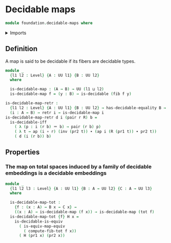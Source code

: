 # Decidable maps

```agda
module foundation.decidable-maps where
```

<details><summary>Imports</summary>

```agda
open import foundation.equivalences
open import foundation.decidable-equality
open import foundation.decidable-types
open import foundation.functoriality-dependent-pair-types

open import foundation-core.dependent-pair-types
open import foundation-core.fibers-of-maps
open import foundation-core.functions
open import foundation-core.identity-types
open import foundation-core.retractions
open import foundation-core.universe-levels
```

</details>

## Definition

A map is said to be decidable if its fibers are decidable types.

```agda
module _
  {l1 l2 : Level} {A : UU l1} {B : UU l2}
  where

  is-decidable-map : (A → B) → UU (l1 ⊔ l2)
  is-decidable-map f = (y : B) → is-decidable (fib f y)
```

```agda
is-decidable-map-retr :
  {l1 l2 : Level} {A : UU l1} {B : UU l2} → has-decidable-equality B →
  (i : A → B) → retr i → is-decidable-map i
is-decidable-map-retr d i (pair r R) b =
  is-decidable-iff
    ( λ (p : i (r b) ＝ b) → pair (r b) p)
    ( λ t → ap (i ∘ r) (inv (pr2 t)) ∙ (ap i (R (pr1 t)) ∙ pr2 t))
    ( d (i (r b)) b)
```

## Properties

### The map on total spaces induced by a family of decidable embeddings is a decidable embeddings


```agda
module _
  {l1 l2 l3 : Level} {A : UU l1} {B : A → UU l2} {C : A → UU l3}
  where

  is-decidable-map-tot :
    {f : (x : A) → B x → C x} →
    ((x : A) → is-decidable-map (f x)) → is-decidable-map (tot f)
  is-decidable-map-tot {f} H x =
    is-decidable-is-equiv
      ( is-equiv-map-equiv
        ( compute-fib-tot f x))
      ( H (pr1 x) (pr2 x))
```

